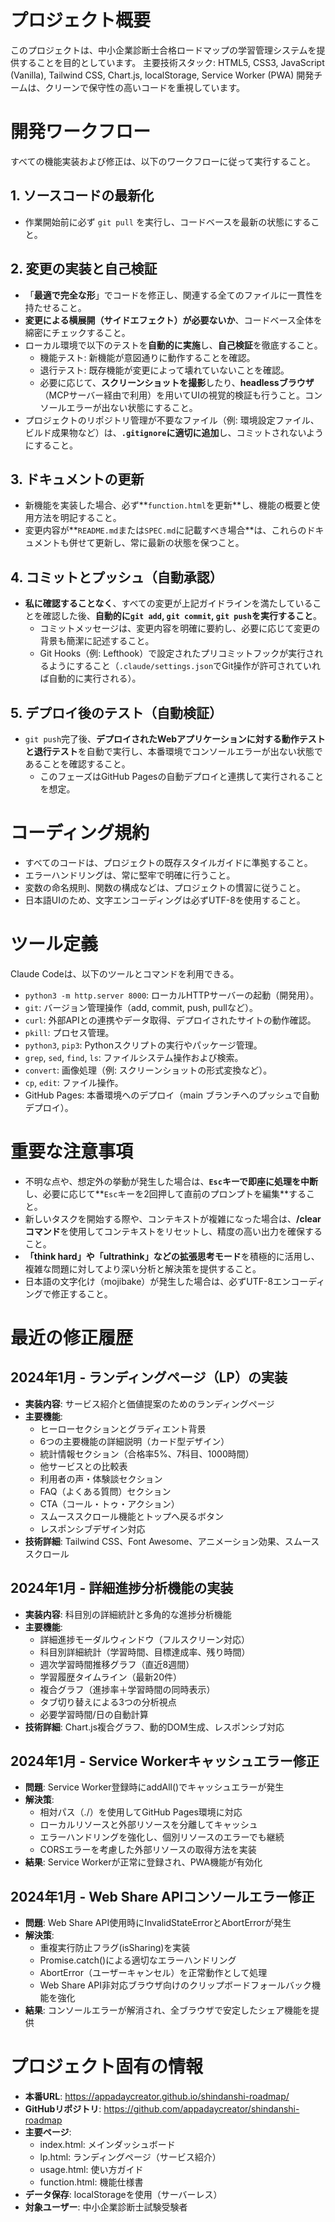 # プロジェクト概要
このプロジェクトは、中小企業診断士合格ロードマップの学習管理システムを提供することを目的としています。
主要技術スタック: HTML5, CSS3, JavaScript (Vanilla), Tailwind CSS, Chart.js, localStorage, Service Worker (PWA)
開発チームは、クリーンで保守性の高いコードを重視しています。

# 開発ワークフロー
すべての機能実装および修正は、以下のワークフローに従って実行すること。

## 1. ソースコードの最新化
*   作業開始前に必ず `git pull` を実行し、コードベースを最新の状態にすること。

## 2. 変更の実装と自己検証
*   「**最適で完全な形**」でコードを修正し、関連する全てのファイルに一貫性を持たせること。
*   **変更による横展開（サイドエフェクト）が必要ないか**、コードベース全体を綿密にチェックすること。
*   ローカル環境で以下のテストを**自動的に実施**し、**自己検証**を徹底すること。
    *   機能テスト: 新機能が意図通りに動作することを確認。
    *   退行テスト: 既存機能が変更によって壊れていないことを確認。
    *   必要に応じて、**スクリーンショットを撮影**したり、**headlessブラウザ**（MCPサーバー経由で利用）を用いてUIの視覚的検証も行うこと。コンソールエラーが出ない状態にすること。
*   プロジェクトのリポジトリ管理が不要なファイル（例: 環境設定ファイル、ビルド成果物など）は、**`.gitignore`に適切に追加**し、コミットされないようにすること。

## 3. ドキュメントの更新
*   新機能を実装した場合、必ず**`function.html`を更新**し、機能の概要と使用方法を明記すること。
*   変更内容が**`README.md`または`SPEC.md`に記載すべき場合**は、これらのドキュメントも併せて更新し、常に最新の状態を保つこと。

## 4. コミットとプッシュ（自動承認）
*   **私に確認することなく**、すべての変更が上記ガイドラインを満たしていることを確認した後、**自動的に`git add`, `git commit`, `git push`を実行すること**。
    *   コミットメッセージは、変更内容を明確に要約し、必要に応じて変更の背景も簡潔に記述すること。
    *   Git Hooks（例: Lefthook）で設定されたプリコミットフックが実行されるようにすること（`.claude/settings.json`でGit操作が許可されていれば自動的に実行される）。

## 5. デプロイ後のテスト（自動検証）
*   `git push`完了後、**デプロイされたWebアプリケーションに対する動作テストと退行テスト**を自動で実行し、本番環境でコンソールエラーが出ない状態であることを確認すること。
    *   このフェーズはGitHub Pagesの自動デプロイと連携して実行されることを想定。

# コーディング規約
*   すべてのコードは、プロジェクトの既存スタイルガイドに準拠すること。
*   エラーハンドリングは、常に堅牢で明確に行うこと。
*   変数の命名規則、関数の構成などは、プロジェクトの慣習に従うこと。
*   日本語UIのため、文字エンコーディングは必ずUTF-8を使用すること。

# ツール定義
Claude Codeは、以下のツールとコマンドを利用できる。
*   `python3 -m http.server 8000`: ローカルHTTPサーバーの起動（開発用）。
*   `git`: バージョン管理操作（add, commit, push, pullなど）。
*   `curl`: 外部APIとの連携やデータ取得、デプロイされたサイトの動作確認。
*   `pkill`: プロセス管理。
*   `python3`, `pip3`: Pythonスクリプトの実行やパッケージ管理。
*   `grep`, `sed`, `find`, `ls`: ファイルシステム操作および検索。
*   `convert`: 画像処理（例: スクリーンショットの形式変換など）。
*   `cp`, `edit`: ファイル操作。
*   GitHub Pages: 本番環境へのデプロイ（main ブランチへのプッシュで自動デプロイ）。

# 重要な注意事項
*   不明な点や、想定外の挙動が発生した場合は、**`Esc`キーで即座に処理を中断**し、必要に応じて**`Esc`キーを2回押して直前のプロンプトを編集**すること。
*   新しいタスクを開始する際や、コンテキストが複雑になった場合は、**/clearコマンド**を使用してコンテキストをリセットし、精度の高い出力を確保すること。
*   **「think hard」や「ultrathink」などの拡張思考モード**を積極的に活用し、複雑な問題に対してより深い分析と解決策を提供すること。
*   日本語の文字化け（mojibake）が発生した場合は、必ずUTF-8エンコーディングで修正すること。

# 最近の修正履歴
## 2024年1月 - ランディングページ（LP）の実装
*   **実装内容**: サービス紹介と価値提案のためのランディングページ
*   **主要機能**: 
    *   ヒーローセクションとグラディエント背景
    *   6つの主要機能の詳細説明（カード型デザイン）
    *   統計情報セクション（合格率5%、7科目、1000時間）
    *   他サービスとの比較表
    *   利用者の声・体験談セクション
    *   FAQ（よくある質問）セクション
    *   CTA（コール・トゥ・アクション）
    *   スムーススクロール機能とトップへ戻るボタン
    *   レスポンシブデザイン対応
*   **技術詳細**: Tailwind CSS、Font Awesome、アニメーション効果、スムーススクロール

## 2024年1月 - 詳細進捗分析機能の実装
*   **実装内容**: 科目別の詳細統計と多角的な進捗分析機能
*   **主要機能**: 
    *   詳細進捗モーダルウィンドウ（フルスクリーン対応）
    *   科目別詳細統計（学習時間、目標達成率、残り時間）
    *   週次学習時間推移グラフ（直近8週間）
    *   学習履歴タイムライン（最新20件）
    *   複合グラフ（進捗率＋学習時間の同時表示）
    *   タブ切り替えによる3つの分析視点
    *   必要学習時間/日の自動計算
*   **技術詳細**: Chart.js複合グラフ、動的DOM生成、レスポンシブ対応

## 2024年1月 - Service Workerキャッシュエラー修正
*   **問題**: Service Worker登録時にaddAll()でキャッシュエラーが発生
*   **解決策**: 
    *   相対パス（./）を使用してGitHub Pages環境に対応
    *   ローカルリソースと外部リソースを分離してキャッシュ
    *   エラーハンドリングを強化し、個別リソースのエラーでも継続
    *   CORSエラーを考慮した外部リソースの取得方法を実装
*   **結果**: Service Workerが正常に登録され、PWA機能が有効化

## 2024年1月 - Web Share APIコンソールエラー修正
*   **問題**: Web Share API使用時にInvalidStateErrorとAbortErrorが発生
*   **解決策**: 
    *   重複実行防止フラグ(isSharing)を実装
    *   Promise.catch()による適切なエラーハンドリング
    *   AbortError（ユーザーキャンセル）を正常動作として処理
    *   Web Share API非対応ブラウザ向けのクリップボードフォールバック機能を強化
*   **結果**: コンソールエラーが解消され、全ブラウザで安定したシェア機能を提供

# プロジェクト固有の情報
*   **本番URL**: https://appadaycreator.github.io/shindanshi-roadmap/
*   **GitHubリポジトリ**: https://github.com/appadaycreator/shindanshi-roadmap
*   **主要ページ**:
    *   index.html: メインダッシュボード
    *   lp.html: ランディングページ（サービス紹介）
    *   usage.html: 使い方ガイド
    *   function.html: 機能仕様書
*   **データ保存**: localStorageを使用（サーバーレス）
*   **対象ユーザー**: 中小企業診断士試験受験者